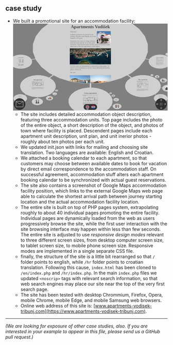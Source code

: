 ## case study

- We built a promotional site for an accommodation facility:  
    ![](media/ssh-480-apv.png)
    - The site includes detailed accommodation object description, featuring three accommodation units. Top page includes the photo of the entire object, a short description of the object, and photos of town where facility is placed. Descendent pages include each apartment unit description, unit plan, and unit inerior photos - roughly about ten photos per each unit.
    - We updated init.json with links for mailing and choosing site translation. Two languages are available: English and Croatian.
    - We attached a booking calendar to each apartment, so that customers may choose between available dates to book for vacation by direct email correspondence to the accommodation staff. On successful agreement, accommodation stuff alters each apartment booking calendar to be synchronized with actual guest reservations.
    - The site also contains a screenshot of Google Maps accommodation facility position, which links to the external Google Maps web page able to calculate the shortest arrival path between journey starting location and the actual accommodation facility location.
    - The entire site is built on top of PHP pages system, extrapolating roughly to about 40 individual pages promoting the entire facility. Individual pages are dynamically loaded from the web as users progressively browse the site, while the first user interaction with the site browsing interface may happen within less than few seconds. The entire site is adjusted to use *responsive design modes* relevant to three different screen sizes, from desktop computer screen size, to tablet screen size, to mobile phone screen size. Responsive modes are implemented in a single separate CSS file.
    - finally, the structure of the site is a little bit rearranged so that `/` folder points to english, while `/hr` folder points to croatian translation. Following this cause, `index.html` has been cloned to `/en/index.php` and `/hr/index.php`. In the main `index.php` files we updated `<noscrip>` tags with relevant search information, so that web search engines may place our site near the top of the very first search page.
    - The site has been tested with desktop Chrommium, Firefox, Opera, mobile Chrome, mobile Edge, and mobile Samsung web browsers.
    - Online web address of this site is: [www.apartments-vodisek-tribunj.com](https://www.apartments-vodisek-tribunj.com).

- - -

*(We are looking for exposure of other case studies, also. If you are interested in your example to appear in this file, please send us a GitHub pull request.)*


